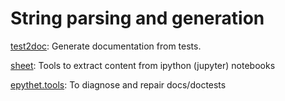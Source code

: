 


# String parsing and generation

[test2doc](https://github.com/i2mint/test2doc): Generate documentation from tests.

[sheet](https://github.com/thorwhalen/sheet): Tools to extract content from ipython (jupyter) notebooks

[epythet.tools](https://github.com/i2mint/epythet/blob/master/epythet/tools.py): To diagnose and repair docs/doctests


